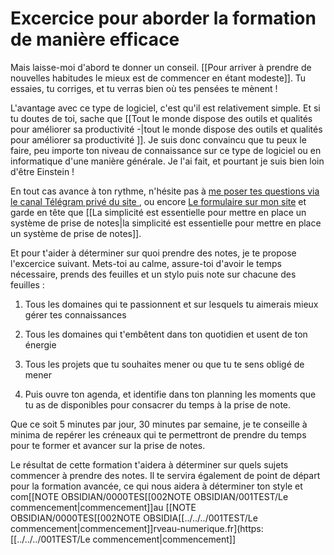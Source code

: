 # Excercice pour aborder la formation de manière efficace

Mais laisse-moi d'abord te donner un conseil.
[[Pour arriver à prendre de nouvelles habitudes  le mieux est de commencer en étant modeste]]. 
Tu essaies, tu corriges, et tu verras bien où tes pensées te mènent !

L'avantage avec ce type de logiciel, c'est qu'il est relativement simple. Et si tu doutes de toi, sache que [[Tout le monde dispose des outils et qualités pour améliorer sa productivité -|tout le monde dispose des outils et qualités pour améliorer sa productivité ]].
Je suis donc convaincu que tu peux le faire, peu importe ton niveau de connaissance sur ce type de logiciel ou en informatique d'une manière générale.
Je l'ai fait, et pourtant je suis bien loin d'être Einstein !

En tout cas avance à ton rythme, n'hésite pas à [me poser tes questions via le canal Télégram privé du site ](https://t.me/+Huvckxac8vY4YzQ0), ou encore [Le formulaire sur mon site](https://cerveau-numerique.fr/contact/) et garde en tête que [[La simplicité est essentielle pour mettre en place un système de prise de notes|la simplicité est essentielle pour mettre en place un système de prise de notes]].

Et pour t'aider à déterminer sur quoi prendre des notes, je te propose l'excercice suivant.
Mets-toi au calme, assure-toi d'avoir le temps nécessaire, prends des feuilles et un stylo puis note sur chacune des feuilles : 
1. Tous les domaines qui te passionnent et sur lesquels tu aimerais mieux gérer tes connaissances
2. Tous les domaines qui t'embêtent dans ton quotidien et usent de ton énergie
3. Tous les projets que tu souhaites mener ou que tu te sens obligé de mener

4. Puis ouvre ton agenda, et identifie dans ton planning les moments que tu as de disponibles pour consacrer du temps à la prise de note.

Que ce soit 5 minutes par jour, 30 minutes par semaine, je te conseille à minima de repérer les créneaux qui te permettront de prendre du temps pour te former et avancer sur la prise de notes.

Le résultat de cette formation t'aidera à déterminer sur quels sujets commencer à prendre des notes.
Il te servira également de point de départ pour la formation avancée, ce qui nous aidera à déterminer ton style et com[[NOTE OBSIDIAN/0000TES[[002NOTE OBSIDIAN/001TEST/Le commencement|commencement]]au [[NOTE OBSIDIAN/0000TES[[002NOTE OBSIDIA[[../../../001TEST/Le commencement|commencement]]rveau-numerique.fr](https:[[../../../001TEST/Le commencement|commencement]]
